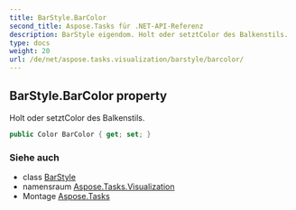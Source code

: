 ```yaml
---
title: BarStyle.BarColor
second_title: Aspose.Tasks für .NET-API-Referenz
description: BarStyle eigendom. Holt oder setztColor des Balkenstils.
type: docs
weight: 20
url: /de/net/aspose.tasks.visualization/barstyle/barcolor/
---
```

## BarStyle.BarColor property

Holt oder setztColor des Balkenstils.

```csharp
public Color BarColor { get; set; }
```

### Siehe auch

* class [BarStyle](../)
* namensraum [Aspose.Tasks.Visualization](../../barstyle/)
* Montage [Aspose.Tasks](../../../)


